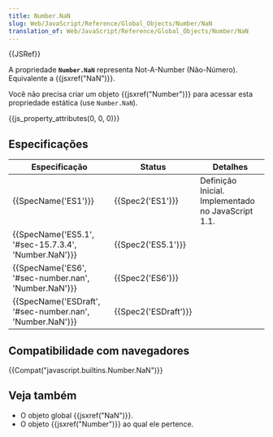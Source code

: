 ```yaml
---
title: Number.NaN
slug: Web/JavaScript/Reference/Global_Objects/Number/NaN
translation_of: Web/JavaScript/Reference/Global_Objects/Number/NaN
---
```

{{JSRef}}

A propriedade **`Number.NaN`** representa Not-A-Number (Não-Número). Equivalente a {{jsxref("NaN")}}.

Você não precisa criar um objeto {{jsxref("Number")}} para acessar esta propriedade estática (use `Number.NaN`).

{{js_property_attributes(0, 0, 0)}}

## Especificações

| Especificação                                                                | Status                       | Detalhes                                           |
| ---------------------------------------------------------------------------- | ---------------------------- | -------------------------------------------------- |
| {{SpecName('ES1')}}                                                     | {{Spec2('ES1')}}         | Definição Inicial. Implementado no JavaScript 1.1. |
| {{SpecName('ES5.1', '#sec-15.7.3.4', 'Number.NaN')}}         | {{Spec2('ES5.1')}}     |                                                    |
| {{SpecName('ES6', '#sec-number.nan', 'Number.NaN')}}         | {{Spec2('ES6')}}         |                                                    |
| {{SpecName('ESDraft', '#sec-number.nan', 'Number.NaN')}} | {{Spec2('ESDraft')}} |                                                    |

## Compatibilidade com navegadores

{{Compat("javascript.builtins.Number.NaN")}}

##

## Veja também

- O objeto global {{jsxref("NaN")}}.
- O objeto {{jsxref("Number")}} ao qual ele pertence.
